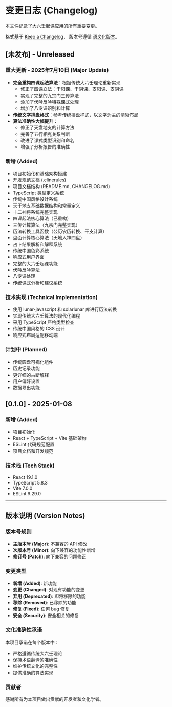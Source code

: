 # 变更日志 (Changelog)

本文件记录了大六壬起课应用的所有重要变更。

格式基于 [Keep a Changelog](https://keepachangelog.com/zh-CN/1.0.0/)，
版本号遵循 [语义化版本](https://semver.org/lang/zh-CN/)。

## [未发布] - Unreleased

### 重大更新 - 2025年7月10日 (Major Update)
- **完全重构四课起法算法**：根据传统大六壬理论重新实现
  - 修正了四课立法：干阳课、干阴课、支阳课、支阴课
  - 实现了完整的九宗门三传算法
  - 添加了伏吟反吟特殊课式处理
  - 增加了八专课识别和计算
- **传统文字排盘格式**：参考传统排盘样式，以文字为主的清晰布局
- **算法准确性大幅提升**：
  - 修正了天盘地支的计算方法
  - 完善了五行相克关系判断
  - 改进了课式类型识别和命名
  - 增强了分析报告的准确性

### 新增 (Added)
- 项目初始化和基础架构搭建
- 开发规范文档 (.clinerules)
- 项目文档结构 (README.md, CHANGELOG.md)
- TypeScript 类型定义系统
- 传统中国风格设计系统
- 天干地支基础数据结构和常量定义
- 十二神将系统完整实现
- 四课起法核心算法（已重构）
- 三传计算算法（九宗门完整实现）
- 历法转换工具函数（公历农历转换、干支计算）
- 盘面计算核心算法（天地人神四盘）
- 占卜结果解析和解释系统
- 传统中国色彩系统
- 响应式用户界面
- 完整的大六壬起课功能
- 伏吟反吟算法
- 八专课处理
- 传统课式分析和建议系统

### 技术实现 (Technical Implementation)
- 使用 lunar-javascript 和 solarlunar 库进行历法转换
- 实现传统大六壬算法的现代化编程
- 采用 TypeScript 严格类型检查
- 传统中国风格的 CSS 设计
- 响应式布局适配移动端

### 计划中 (Planned)
- 传统圆盘可视化组件
- 历史记录功能
- 更详细的占断解释
- 用户偏好设置
- 数据导出功能

## [0.1.0] - 2025-01-08

### 新增 (Added)
- 项目初始化
- React + TypeScript + Vite 基础架构
- ESLint 代码规范配置
- 项目文档和开发规范

### 技术栈 (Tech Stack)
- React 19.1.0
- TypeScript 5.8.3
- Vite 7.0.0
- ESLint 9.29.0

---

## 版本说明 (Version Notes)

### 版本号规则
- **主版本号 (Major)**: 不兼容的 API 修改
- **次版本号 (Minor)**: 向下兼容的功能性新增
- **修订号 (Patch)**: 向下兼容的问题修正

### 变更类型
- **新增 (Added)**: 新功能
- **变更 (Changed)**: 对现有功能的变更
- **弃用 (Deprecated)**: 即将移除的功能
- **移除 (Removed)**: 已移除的功能
- **修复 (Fixed)**: 任何 bug 修复
- **安全 (Security)**: 安全相关的修复

### 文化准确性承诺
本项目承诺在每个版本中：
- 严格遵循传统大六壬理论
- 保持术语翻译的准确性
- 维护传统文化的完整性
- 提供准确的算法实现

### 贡献者
感谢所有为本项目做出贡献的开发者和文化学者。
